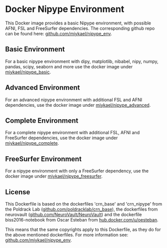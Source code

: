 # Docker Nipype Environment

This Docker image provides a basic Nipype environment, with possible AFNI, FSL and FreeSurfer dependencies. The corresponding github repo can be found here: [github.com/miykael/nipype_env](https://github.com/miykael/nipype_env).

## Basic Environment

For a basic nipype environment with dipy, matplotlib, nibabel, nipy, numpy, pandas, scipy, seaborn and more use the docker image under [miykael/nipype_basic](https://hub.docker.com/r/miykael/nipype_basic/).

## Advanced Environment

For an advanced nipype environment with additional FSL and AFNI dependencies, use the docker image under [miykael/nipype_advanced](https://hub.docker.com/r/miykael/nipype_advanced/).

## Complete Environment

For a complete nipype environment with additional FSL, AFNI and FreeSurfer dependencies, use the docker image under [miykael/nipype_complete](https://hub.docker.com/r/miykael/nipype_complete/).

## FreeSurfer Environment

For a nipype environment with only a FreeSurfer dependency, use the docker image under [miykael/nipype_freesurfer](https://hub.docker.com/r/miykael/nipype_freesurfer/).

## License

This Dockerfile is based on the dockerfiles 'crn_base' and 'crn_nipype' from the Poldrack Lab ([github.com/poldracklab/crn_base](https://github.com/poldracklab/crn_base)), the dockerfiles from neurovault ([github.com/NeuroVault/NeuroVault](https://github.com/NeuroVault/NeuroVault)) and the dockerfile biss2016-notebook from Oscar Esteban from [hub.docker.com/u/oesteban](https://hub.docker.com/u/oesteban).

This means that the same copyrights apply to this Dockerfile, as they do for the above mentioned dockerfiles. For more information see: [github.com/miykael/nipype_env](https://github.com/miykael/nipype_env).
